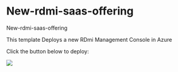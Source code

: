 # New-rdmi-saas-offering
New-rdmi-saas-offering

This template Deploys a new RDmi Management Console in Azure

Click the button below to deploy:


<a href="https://portal.azure.com/#create/Microsoft.Template/uri/https%3A%2F%2Fraw.githubusercontent.com%2Fprasanth123n%2FNew-rdmi-saas-offering%2Fmaster%2Fazuredeploy.json" target="_blank">
    <img src="http://azuredeploy.net/deploybutton.png"/>
</a>
